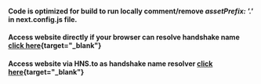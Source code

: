 #### Code is optimized for build to run locally comment/remove *assetPrefix: '.'* in next.config.js file.

#### Access website directly if your browser can resolve handshake name [click here](https://itaku/){target="_blank"}

####  Access website via HNS.to as handshake name resolver [click here](https://hns.to/itaku/){target="_blank"}
